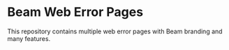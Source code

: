 # Beam Web Error Pages
This repository contains multiple web error pages with Beam branding and many features.
